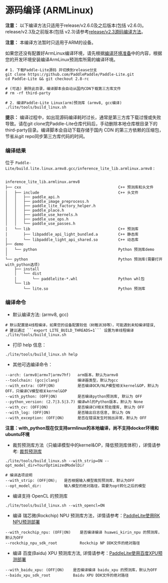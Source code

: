 
# 源码编译 (ARMLinux)

**注意：** 以下编译方法只适用于release/v2.6.0及之后版本(包括 v2.6.0)。release/v2.3及之前版本(包括 v2.3)请参考[release/v2.3源码编译方法](v2.3_compile.md)。

**注意：** 本编译方法暂时只适用于ARM的设备。


如果您还没有配置好ArmLinux编译环境，请先根据[编译环境准备](compile_env)中的内容，根据您的开发环境安装编译ArmLinux预测库所需的编译环境。

```shell
# 1. 下载Paddle-Lite源码 并切换到release分支
git clone https://github.com/PaddlePaddle/Paddle-Lite.git
cd Paddle-Lite && git checkout 2.8-rc

# (可选) 删除此目录，编译脚本会自动从国内CDN下载第三方库文件
# rm -rf third-party

# 2. 编译Paddle-Lite Linux(arm)预测库 (armv8, gcc编译)
./lite/tools/build_linux.sh
```

**提示：** 编译过程中，如出现源码编译耗时过长，通常是第三方库下载过慢或失败导致。请在git clone完Paddle-Lite仓库代码后，手动删除本地仓库根目录下的third-party目录。编译脚本会自动下载存储于国内 CDN 的第三方依赖的压缩包，节省从git repo同步第三方库代码的时间。

### 编译结果

位于 `Paddle-Lite/build.lite.linux.armv8.gcc/inference_lite_lib.armlinux.armv8` :

```shell

inference_lite_lib.armlinux.armv8
├── cxx                                           C++ 预测库和头文件
│   ├── include                                   C++ 头文件
│   │   ├── paddle_api.h
│   │   ├── paddle_image_preprocess.h
│   │   ├── paddle_lite_factory_helper.h
│   │   ├── paddle_place.h
│   │   ├── paddle_use_kernels.h
│   │   ├── paddle_use_ops.h
│   │   └── paddle_use_passes.h
│   └── lib                                       C++ 预测库
│       ├── libpaddle_api_light_bundled.a         C++ 静态库
│       └── libpaddle_light_api_shared.so         C++ 动态库
├── demo
│   └── python                                    Python 预测库demo
│
└── python                                        Python 预测库(需要打开with_python选项)
    ├── install
    │   └── dist
    │       └── paddlelite-*.whl                  Python whl包
    └── lib
        └── lite.so                               Python 预测库
```


### 编译命令

- 默认编译方法: (armv8, gcc)                                           
```shell
# 默认配置是4线程编译，如果您的设备配置较低（树莓派3B等），可能遇到未知编译错误,
# 建议通过 ```export LITE_BUILD_THREADS=1``` 设置为单线程编译
./lite/tools/build_linux.sh
```

- 打印 help 信息：

```shell
./lite/tools/build_linux.sh help
```

- 其他可选编译命令：

```shell
--arch: (armv8|armv7|armv7hf)   arm版本，默认为armv8
--toolchain: (gcc|clang)        编译器类型，默认为gcc
--with_extra: (OFF|ON)          是否编译OCR/NLP模型相关kernel&OP，默认为OFF，只编译CV模型相关kernel&OP
--with_python: (OFF|ON)         是否编译python预测库, 默认为 OFF
--python_version: (2.7|3.5|3.7) 编译whl的Python版本，默认为 None
--with_cv: (OFF|ON)             是否编译CV相关预处理库, 默认为 OFF
--with_log: (OFF|ON)            是否输出日志信息, 默认为 ON
--with_exception: (OFF|ON)      是否在错误发生时抛出异常，默认为 OFF   
```
**注意：with_python现在仅支持armlinux的本地编译，尚不支持docker环境和ubuntu环境**

- 裁剪预测库方法（只编译模型中的kernel&OP，降低预测库体积），详情请参考:  [裁剪预测库](library_tailoring)

```shell
./lite/tools/build_linux.sh --with_strip=ON --opt_model_dir=YourOptimizedModelDir

# 编译选项说明
--with_strip: (OFF|ON);   是否根据输入模型裁剪预测库，默认为OFF
--opt_model_dir:          输入模型的绝对路径，需要为opt转化之后的模型
```

- 编译支持 OpenCL 的预测库

```
./lite/tools/build_linux.sh --with_opencl=ON
```


- 编译 瑞芯微(Rockchip) NPU 预测库方法，详情请参考：[PaddleLite使用RK NPU预测部署](../demo_guides/rockchip_npu)

```shell
--with_rockchip_npu: (OFF|ON)    是否编译编译 huawei_kirin_npu 的预测库，默认为OFF
--rockchip_npu_sdk_root          Rockchip NP DDK文件的绝对路径
```


- 编译 百度(Baidu) XPU 预测库方法, 详情请参考：[PaddleLite使用百度XPU预测部署](../demo_guides/baidu_xpu)

```shell
--with_baidu_xpu: (OFF|ON)    是否编译编译 baidu_xpu 的预测库，默认为OFF
--baidu_xpu_sdk_root          Baidu XPU DDK文件的绝对路径
```
